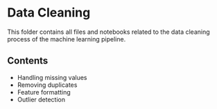 # Data Cleaning

This folder contains all files and notebooks related to the data cleaning process of the machine learning pipeline.

## Contents
- Handling missing values
- Removing duplicates
- Feature formatting
- Outlier detection
